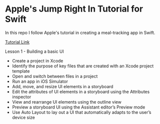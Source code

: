# Apple's Jump Right In Tutorial for Swift

In this repo I follow Apple's tutorial in creating a meal-tracking app in Swift. 

[Tutorial Link](https://developer.apple.com/library/archive/referencelibrary/GettingStarted/DevelopiOSAppsSwift/index.html#//apple_ref/doc/uid/TP40015214-CH2-SW1)

Lesson 1 - Building a basic UI
* Create a project in Xcode
* Identify the purpose of key files that are created with an Xcode project template
* Open and switch between files in a project
* Run an app in iOS Simulator
* Add, move, and resize UI elements in a storyboard
* Edit the attributes of UI elements in a storyboard using the Attributes inspector
* View and rearrange UI elements using the outline view
* Preview a storyboard UI using the Assistant editor’s Preview mode
* Use Auto Layout to lay out a UI that automatically adapts to the user’s device size
